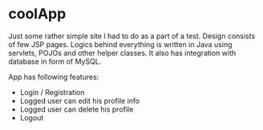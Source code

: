 # coolApp
Just some rather simple site I had to do as a part of a test. Design consists of few JSP pages. Logics behind everything is written in Java using servlets, POJOs and other helper classes. It also has integration with database in form of MySQL.

App has following features: 
- Login / Registration 
- Logged user can edit his profile info
- Logged user can delete his profile
-	Logout
